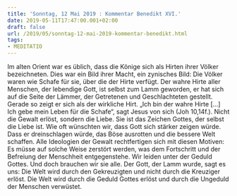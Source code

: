 ```yaml
---
title: 'Sonntag, 12 Mai 2019 : Kommentar Benedikt XVI.'
date: 2019-05-11T17:47:00.001+02:00
draft: false
url: /2019/05/sonntag-12-mai-2019-kommentar-benedikt.html
tags: 
- MEDITATIO
---
```


Im alten Orient war es üblich, dass die Könige sich als Hirten ihrer Völker bezeichneten. Dies war ein Bild ihrer Macht, ein zynisches Bild: Die Völker waren wie Schafe für sie, über die der Hirte verfügt. Der wahre Hirte aller Menschen, der lebendige Gott, ist selbst zum Lamm geworden, er hat sich auf die Seite der Lämmer, der Getretenen und Geschlachteten gestellt. Gerade so zeigt er sich als der wirkliche Hirt. „Ich bin der wahre Hirte \[…\] Ich gebe mein Leben für die Schafe“, sagt Jesus von sich (Joh 10,14f.). Nicht die Gewalt erlöst, sondern die Liebe. Sie ist das Zeichen Gottes, der selbst die Liebe ist. Wie oft wünschten wir, dass Gott sich stärker zeigen würde. Dass er dreinschlagen würde, das Böse ausrotten und die bessere Welt schaffen. Alle Ideologien der Gewalt rechtfertigen sich mit diesen Motiven: Es müsse auf solche Weise zerstört werden, was dem Fortschritt und der Befreiung der Menschheit entgegenstehe. Wir leiden unter der Geduld Gottes. Und doch brauchen wir sie alle. Der Gott, der Lamm wurde, sagt es uns: Die Welt wird durch den Gekreuzigten und nicht durch die Kreuziger erlöst. Die Welt wird durch die Geduld Gottes erlöst und durch die Ungeduld der Menschen verwüstet.